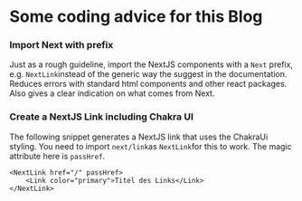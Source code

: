 # Some coding advice for this Blog

### Import Next with prefix

Just as a rough guideline, import the NextJS components with a `Next` prefix, e.g. `NextLink`instead of the generic way the suggest in the documentation. Reduces errors with standard html components and other react packages. Also gives a clear indication on what comes from Next.

### Create a NextJS Link including Chakra UI
The following snippet generates a NextJS link that uses the ChakraUi styling. You need to import `next/link`as `NextLink`for this to work. The magic attribute here is `passHref`.

````
<NextLink href="/" passHref>
    <Link color="primary">Titel des Links</Link>
</NextLink>
````